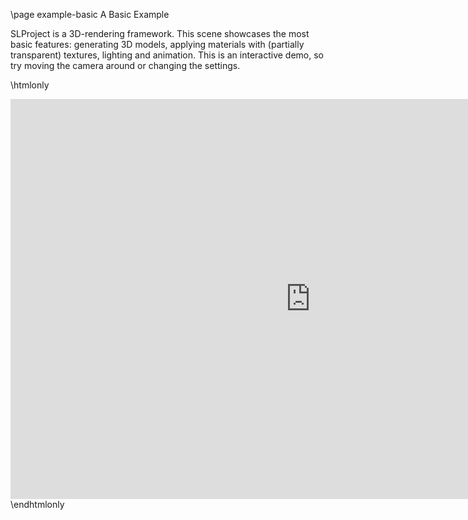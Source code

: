 \page example-basic A Basic Example

SLProject is a 3D-rendering framework. This scene showcases the most basic features: generating 3D models,
applying materials with (partially transparent) textures, lighting and animation. This is an interactive demo,
so try moving the camera around or changing the settings.

\htmlonly
<iframe src="https://pallas.ti.bfh.ch/slproject?scene=4" width="960" height="640" frameBorder="0"></iframe>
\endhtmlonly